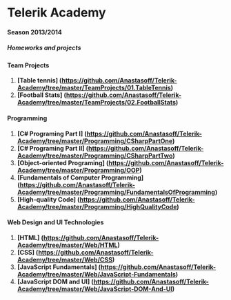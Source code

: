 Telerik Academy
===============
#### Season 2013/2014

##### Homeworks and projects

#### Team Projects
  1. <b>[Table tennis] (https://github.com/Anastasoff/Telerik-Academy/tree/master/TeamProjects/01.TableTennis)</b>
  2. <b>[Football Stats] (https://github.com/Anastasoff/Telerik-Academy/tree/master/TeamProjects/02.FootballStats)</b>

#### Programming
 1.  <b>[C# Programing Part I] (https://github.com/Anastasoff/Telerik-Academy/tree/master/Programming/CSharpPartOne)</b>
 2.  <b>[C# Programing Part II] (https://github.com/Anastasoff/Telerik-Academy/tree/master/Programming/CSharpPartTwo)</b>
 3.  <b>[Object-oriented Programing] (https://github.com/Anastasoff/Telerik-Academy/tree/master/Programming/OOP)</b>
 4.  <b>[Fundamentals of Computer Programming] (https://github.com/Anastasoff/Telerik-Academy/tree/master/Programming/FundamentalsOfProgramming)</b>
 5.  <b>[High-quality Code] (https://github.com/Anastasoff/Telerik-Academy/tree/master/Programming/HighQualityCode)</b>

#### Web Design and UI Technologies
 1. <b>[HTML] (https://github.com/Anastasoff/Telerik-Academy/tree/master/Web/HTML)</b>
 2. <b>[CSS] (https://github.com/Anastasoff/Telerik-Academy/tree/master/Web/CSS)</b>
 3. <b>[JavaScript Fundamentals] (https://github.com/Anastasoff/Telerik-Academy/tree/master/Web/JavaScript-Fundamentals)</b>
 4. <b>[JavaScript DOM and UI] (https://github.com/Anastasoff/Telerik-Academy/tree/master/Web/JavaScript-DOM-And-UI)</b>
